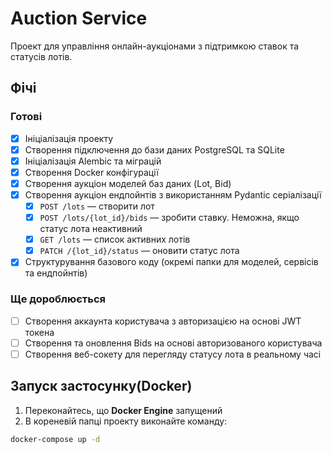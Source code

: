 # Auction Service

Проект для управління онлайн-аукціонами з підтримкою ставок та статусів лотів.

## Фічі

### Готові
- [x] Ініціалізація проекту
- [x] Створення підключення до бази даних PostgreSQL та SQLite
- [x] Ініціалізація Alembic та міграцій
- [x] Створення Docker конфігурації
- [x] Створення аукціон моделей баз даних (Lot, Bid)
- [x] Створення аукціон ендпойнтів з використанням Pydantic серіалізації
  - [x] `POST /lots` — створити лот
  - [x] `POST /lots/{lot_id}/bids` — зробити ставку. Неможна, якщо статус лота неактивний
  - [x] `GET /lots` — список активних лотів
  - [x] `PATCH /{lot_id}/status` — оновити статус лота
- [x] Структурування базового коду (окремі папки для моделей, сервісів та ендпойнтів)

### Ще дороблюється
- [ ] Створення аккаунта користувача з авторизацією на основі JWT токена
- [ ] Створення та оновлення Bids на основі авторизованого користувача
- [ ] Створення веб-сокету для перегляду статусу лота в реальному часі

## Запуск застосунку(Docker)

1. Переконайтесь, що **Docker Engine** запущений
2. В кореневій папці проекту виконайте команду:

```bash
docker-compose up -d
```
